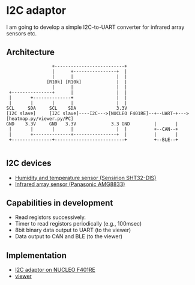 # I2C adaptor

I am going to develop a simple I2C-to-UART converter for infrared array sensors etc.

## Architecture

```  
                 +--------------------------+
                 |      +----------------+  |
                 |      |                |  |
               [R10k] [R10k]             |  |
                 |      |                |  |
 +---------------+      |                |  |
 |       +--------------+                |  |
 |       |       |      |                |  |
SCL     SDA     SCL    SDA               3.3V
[I2C slave]     [I2C slave]----I2C--->[NUCLEO F401RE]--+--UART-+--->[heatmap.py/viewer.py/PC]
GND    3.3V     GND   3.3V             3.3 GND         |       |
 |       |       |      |                |  |          +--CAN--+
 |       +--------------+----------------+  |          |       |
 +---------------+--------------------------+          +--BLE--+
 
```

## I2C devices

- [Humidity and temperature sensor (Sensirion SHT32-DIS)](http://akizukidenshi.com/catalog/g/gK-12125/)
- [Infrared array sensor (Panasonic AMG8833)](https://eu.industrial.panasonic.com/products/sensors-optical-devices/sensors-automotive-and-industrial-applications/infrared-array/series/grid-eye-high-performance-type-amg8833/ADI8005)

## Capabilities in development

- Read registors successively.
- Timer to read registors periodically (e.g., 100msec)
- 8bit binary data output to UART (to the viewer)
- Data output to CAN and BLE (to the viewer)

## Implementation

- [I2C adaptor on NUCLEO F401RE](./stm32)
- [viewer](./viewer)
